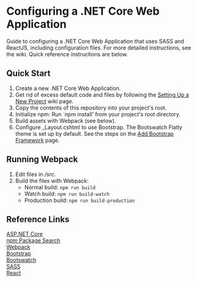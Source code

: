 # Configuring a .NET Core Web Application
Guide to configuring a .NET Core Web Application that uses SASS and ReactJS, including configuration files. For more detailed instructions, see the wiki. Quick reference instructions are below.

## Quick Start
1. Create a new .NET Core Web Application.
2. Get rid of excess default code and files by following the [Setting Up a New Project](https://github.com/jyee117/dotnet-core-web-app-configuration/wiki/1%29-Setting-Up-a-New-Project) wiki page.
3. Copy the contents of this repository into your project's root.
4. Initialize npm: Run `npm install' from your project's root directory.
5. Build assets with Webpack (see below).
6. Configure _Layout.cshtml to use Bootstrap. The Bootswatch Flatly theme is set up by default. See the steps on the [Add Bootstrap Framework](https://github.com/jyee117/dotnet-core-web-app-configuration/wiki/4a%29-Add-Bootstrap-Framework#configuring-a-bootswatch-theme) page.

## Running Webpack
1. Edit files in _/src_.
2. Build the files with Webpack:  
   - Normal build: `npm run build`
   - Watch build: `npm run build-watch`
   - Production build: `npm run build-production`

## Reference Links
[ASP.NET Core](https://docs.microsoft.com/en-us/aspnet/core/)  
[npm Package Search](https://npmsearch.com/)  
[Webpack](https://webpack.js.org/configuration/)  
[Bootstrap](http://getbootstrap.com/getting-started/)  
[Bootswatch](https://bootswatch.com/)  
[SASS](http://sass-lang.com/guide)  
[React](https://facebook.github.io/react/docs/installation.html)
